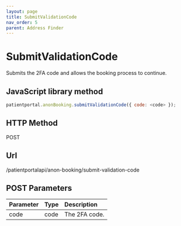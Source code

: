 ```yaml
---
layout: page
title: SubmitValidationCode
nav_order: 5
parent: Address Finder
---
```


# SubmitValidationCode

Submits the 2FA code and allows the booking process to continue.

## JavaScript library method

```javascript
patientportal.anonBooking.submitValidationCode({ code: <code> });
```

## HTTP Method

POST

## ****Url****

/patientportalapi/anon-booking/submit-validation-code

## POST Parameters

| Parameter | Type   | Description                                                 |
|:----------|:-------|:------------------------------------------------------------|
| code | code | The 2FA code. |
